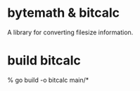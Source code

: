 # bytemath & bitcalc
A library for converting filesize information.

# build bitcalc
% go build -o bitcalc main/* 
